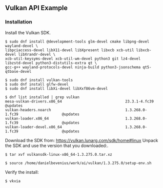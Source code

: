 ## Vulkan API Example


### Installation
Install the Vulkan SDK.
```console
$ sudo dnf install @development-tools glm-devel cmake libpng-devel wayland-devel \
libpciaccess-devel libX11-devel libXpresent libxcb xcb-util libxcb-devel libXrandr-devel \
xcb-util-keysyms-devel xcb-util-wm-devel python3 git lz4-devel libzstd-devel python3-distutils-extra qt \
gcc-g++ wayland-protocols-devel ninja-build python3-jsonschema qt5-qtbase-devel

$ sudo dnf install vulkan-tools
$ sudo dnf install glfw-devel
$ sudo dnf install libXi-devel libXxf86vm-devel
```

```console
$ dnf list installed | grep vulkan
mesa-vulkan-drivers.x86_64                             23.3.1-4.fc39                       @updates              
vulkan-headers.noarch                                  1.3.268.0-1.fc39                    @updates              
vulkan-loader.x86_64                                   1.3.268.0-1.fc39                    @updates              
vulkan-loader-devel.x86_64                             1.3.268.0-1.fc39                    @updates
```

Download the SDK from: 
https://vulkan.lunarg.com/sdk/home#linux
Unpack the SDK and use the version that you downloaded:.
```console
$ tar xvf vulkansdk-linux-x86_64-1.3.275.0.tar.xz
```

```console
$ source /home/danielbevenius/work/ai/vulkan/1.3.275.0/setup-env.sh
```
Verify the install:
```console
$ vkvia
```
